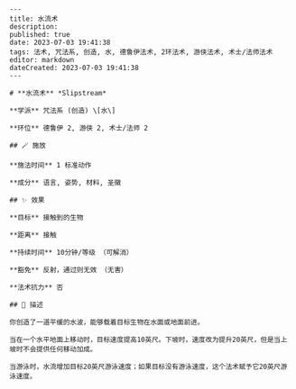 
    ---
    title: 水流术
    description: 
    published: true
    date: 2023-07-03 19:41:38
    tags: 法术, 咒法系, 创造, 水, 德鲁伊法术, 2环法术, 游侠法术, 术士/法师法术
    editor: markdown
    dateCreated: 2023-07-03 19:41:38
    ---

    # **水流术** *Slipstream*

    **学派** 咒法系 (创造) \[水\] 

    **环位** 德鲁伊 2, 游侠 2, 术士/法师 2

    ## 🪄 施放

    **施法时间** 1 标准动作

    **成分** 语言, 姿势, 材料, 圣徽

    ## ✨ 效果 

    **目标** 接触到的生物 

    **距离** 接触  

    **持续时间** 10分钟/等级 （可解消） 

    **豁免** 反射，通过则无效 （无害）

    **法术抗力** 否

    ## 📖 描述

    你创造了一道平缓的水波，能够载着目标生物在水面或地面前进。

    当在一个水平地面上移动时，目标速度提高10英尺。下坡时，速度改为提升20英尺，但是当上坡时不会提供任何移动加成。

    当游泳时，水流增加目标20英尺游泳速度；如果目标没有游泳速度，这个法术赋予它20英尺游泳速度。
    